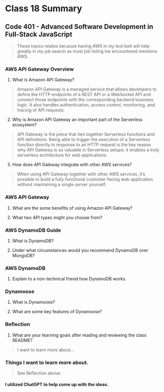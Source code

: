 # Class 18 Summary
## Code 401 - Advanced Software Development in Full-Stack JavaScript

> These topics relates because having AWS in my tool belt will help greatly in my job search as most job listing Ive encountered mentions AWS.

### AWS API Gateway Overview
1. What is Amazon API Gateway?
> Amazon API Gateway is a managed service that allows developers to define the HTTP endpoints of a REST API or a WebSocket API and connect those endpoints with the corresponding backend business logic. It also handles authentication, access control, monitoring, and tracing of API requests.
2. Why is Amazon API Gateway an important part of the Serverless ecosystem?
>  API Gateway is the piece that ties together Serverless functions and API definitions. Being able to trigger the execution of a Serverless function directly in response to an HTTP request is the key reason why API Gateway is so valuable in Serverless setups: it enables a truly serverless architecture for web applications. 
3. How does API Gateway integrate with other AWS services?
> When using API Gateway together with other AWS services, it’s possible to build a fully functional customer-facing web application without maintaining a single server yourself.

### AWS API Gateway
1. What are the some benefits of using Amazon API Gateway?
> 
2. What two API types might you choose from?
> 

### AWS DynamoDB Guide
1. What is DynamoDB?
> 
2. Under what circumstances would you recommend DynamoDB over MongoDB?
> 

### AWS DynamoDB
1. Explain to a non-technical friend how DynamoDB works.
> 

### Dynamoose
1. What is Dynamoose?
> 
2. What are some key features of Dynamoose?
> 

### Reflection
1. What are your learning goals after reading and reviewing the class README?
> I want to learn more about...

### Things I want to learn more about.
> See Reflection above.

#### I utilized ChatGPT to help come up with the ideas.
